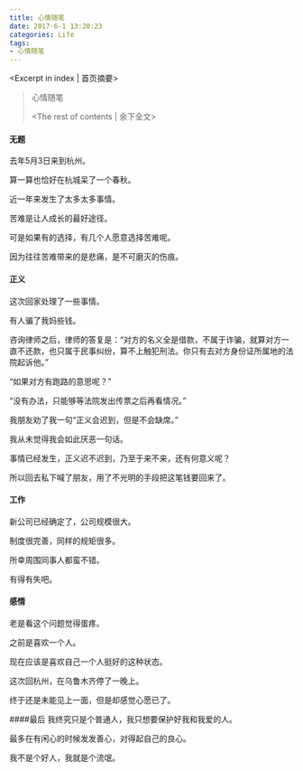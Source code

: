 ```yaml
---
title: 心情随笔
date: 2017-6-1 13:20:23
categories: Life
tags: 
- 心情随笔 
---
```

<Excerpt in index | 首页摘要> 
> 心情随笔 
>
> <!-- more -->
> <The rest of contents | 余下全文> 

#### 无题 ####
去年5月3日来到杭州。

算一算也恰好在杭城呆了一个春秋。

近一年来发生了太多太多事情。

苦难是让人成长的最好途径。

可是如果有的选择，有几个人愿意选择苦难呢。

因为往往苦难带来的是悲痛，是不可磨灭的伤痕。


#### 正义 ####
这次回家处理了一些事情。

有人骗了我妈些钱。

咨询律师之后，律师的答复是：“对方的名义全是借款，不属于诈骗，就算对方一直不还款，也只属于民事纠纷，算不上触犯刑法。你只有去对方身份证所属地的法院起诉他。”

“如果对方有跑路的意思呢？”

“没有办法，只能够等法院发出传票之后再看情况。”

我朋友劝了我一句“正义会迟到，但是不会缺席。”

我从未觉得我会如此厌恶一句话。

事情已经发生，正义迟不迟到，乃至于来不来，还有何意义呢？

所以回去私下喊了朋友，用了不光明的手段把这笔钱要回来了。

#### 工作 ####
新公司已经确定了，公司规模很大。

制度很完善，同样的规矩很多。

所幸周围同事人都蛮不错。

有得有失吧。

#### 感情 ####
老是看这个问题觉得蛋疼。

之前是喜欢一个人。

现在应该是喜欢自己一个人挺好的这种状态。

这次回杭州，在乌鲁木齐停了一晚上。

终于还是未能见上一面，但是却感觉心愿已了。

####最后
我终究只是个普通人，我只想要保护好我和我爱的人。

最多在有闲心的时候发发善心，对得起自己的良心。

我不是个好人，我就是个流氓。